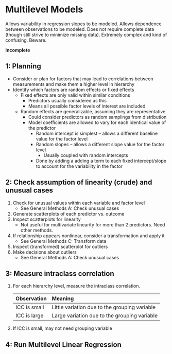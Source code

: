 Multilevel Models
=================

Allows variability in regression slopes to be modeled. Allows dependence between observations to be modeled. Does not require complete data (though still strive to minimize missing data). Extremely complex and kind of confusing. Beware.

**Incomplete**

1: Planning
-----------

- Consider or plan for factors that may lead to correlations between measurements and make them a higher level in hierarchy
- Identify which factors are random effects or fixed effects
    - Fixed effects are only valid within similar conditions
        - Predictors usually considered as this
        - Means all possible factor levels of interest are included
    - Random effects are generalizable, assuming they are representative
        - Could consider predictors as random samplings from distribution
        - Model coefficients are allowed to vary for each identical value of the predictor
            - Random intercept is simplest – allows a different baseline value for the factor level
            - Random slopes – allows a different slope value for the factor level
                - Usually coupled with random intercepts
            - Done by adding a adding a term to each fixed intercept/slope to account for the variability in the factor

2: Check assumption of linearity (crude) and unusual cases
----------------------------------------------------------

1. Check for unusual values within each variable and factor level
    - See General Methods A: Check unusual cases
2. Generate scatterplots of each predictor vs. outcome
3. Inspect scatterplots for linearity
    - Not useful for multivariate linearity for more than 2 predictors. Need other methods.
4. If relationship appears nonlinear, consider a transformation and apply it
    - See General Methods C: Transform data
5. Inspect (transformed) scatterplot for outliers
6. Make decisions about outliers
    - See General Methods A: Check unusual cases

3: Measure intraclass correlation
---------------------------------

1. For each hierarchy level, measure the intraclass correlation.

    | Observation  | Meaning                                       |
    |:------------ |:--------------------------------------------- |
    | ICC is small | Little variation due to the grouping variable |
    | ICC is large | Large variation due to the grouping variable  |

2.	If ICC is small, may not need grouping variable

4: Run Multilevel Linear Regression
-----------------------------------
